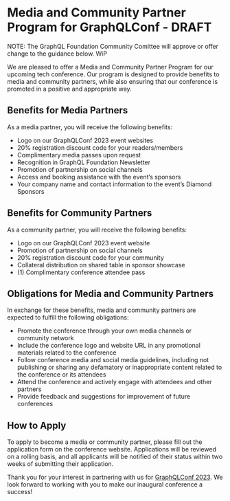 # Media and Community Partner Program for GraphQLConf - DRAFT

NOTE: The GraphQL Foundation Community Comittee will approve or offer change to the guidance below. WiP

We are pleased to offer a Media and Community Partner Program for our upcoming tech conference. Our program is designed to provide benefits to media and community partners, while also ensuring that our conference is promoted in a positive and appropriate way.

## Benefits for Media Partners
As a media partner, you will receive the following benefits:

- Logo on our GraphQLConf 2023 event websites
- 20% registration discount code for your readers/members
- Complimentary media passes upon request
- Recognition in GraphQL Foundation Newsletter
- Promotion of partnership on social channels
- Access and booking assistance with the event’s sponsors
- Your company name and contact information to the event’s Diamond Sponsors

## Benefits for Community Partners
As a community partner, you will receive the following benefits:

- Logo on our GraphQLConf 2023 event website
- Promotion of partnership on social channels
- 20% registration discount code for your community
- Collateral distribution on shared table in sponsor showcase
- (1) Complimentary conference attendee pass

## Obligations for Media and Community Partners
In exchange for these benefits, media and community partners are expected to fulfill the following obligations:

- Promote the conference through your own media channels or community network
- Include the conference logo and website URL in any promotional materials related to the conference
- Follow conference media and social media guidelines, including not publishing or sharing any defamatory or inappropriate content related to the conference or its attendees
- Attend the conference and actively engage with attendees and other partners
- Provide feedback and suggestions for improvement of future conferences

## How to Apply
To apply to become a media or community partner, please fill out the application form on the conference website. Applications will be reviewed on a rolling basis, and all applicants will be notified of their status within two weeks of submitting their application.

Thank you for your interest in partnering with us for [GraphQLConf 2023](https://graphql.org/conf). We look forward to working with you to make our inaugural conference a success!






